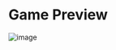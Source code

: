 # Game Preview

![image](https://user-images.githubusercontent.com/71823011/212168837-228b760a-c4ad-4ebd-8b0f-7632163ef378.png)
